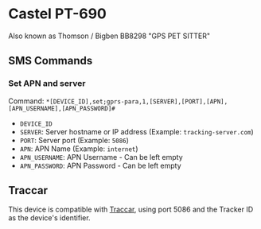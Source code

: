 # Castel PT-690

Also known as Thomson / Bigben BB8298 "GPS PET SITTER"

## SMS Commands

### Set APN and server

Command: `*[DEVICE_ID],set;gprs-para,1,[SERVER],[PORT],[APN],[APN_USERNAME],[APN_PASSWORD]#`

* `DEVICE_ID`
* `SERVER`: Server hostname or IP address (Example: `tracking-server.com`)
* `PORT`: Server port (Example: `5086`)
* `APN`: APN Name (Example: `internet`)
* `APN_USERNAME`: APN Username - Can be left empty
* `APN_PASSWORD`: APN Password - Can be left empty

## Traccar

This device is compatible with [Traccar](https://www.traccar.org/), using port 5086 and the Tracker ID as the device's identifier.